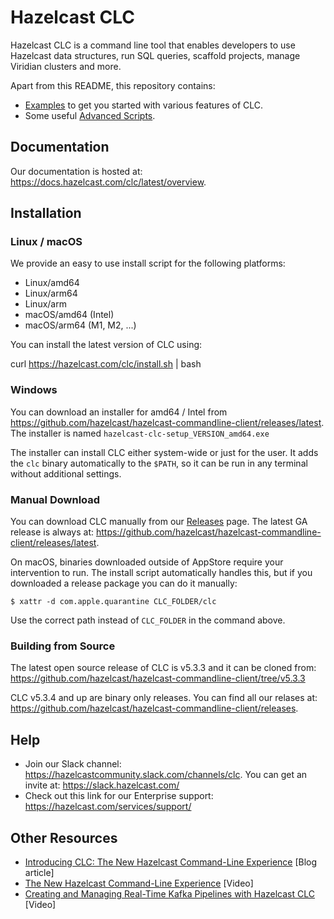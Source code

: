 # Hazelcast CLC

Hazelcast CLC is a command line tool that enables developers to use Hazelcast data structures, run SQL queries, scaffold projects, manage Viridian clusters and more.

Apart from this README, this repository contains:
* [Examples](https://github.com/hazelcast/hazelcast-commandline-client/blob/main/examples) to get you started with various features of CLC.
* Some useful [Advanced Scripts](https://github.com/hazelcast/hazelcast-commandline-client/blob/main/scripts).

## Documentation

Our documentation is hosted at: https://docs.hazelcast.com/clc/latest/overview.

## Installation

### Linux / macOS

We provide an easy to use install script for the following platforms:
* Linux/amd64
* Linux/arm64
* Linux/arm
* macOS/amd64 (Intel)
* macOS/arm64 (M1, M2, ...)

You can install the latest version of CLC using:

  curl https://hazelcast.com/clc/install.sh | bash

### Windows

You can download an installer for amd64 / Intel from https://github.com/hazelcast/hazelcast-commandline-client/releases/latest.
The installer is named `hazelcast-clc-setup_VERSION_amd64.exe`

The installer can install CLC either system-wide or just for the user.
It adds the `clc` binary automatically to the `$PATH`, so it can be run in any terminal without additional settings.

### Manual Download

You can download CLC manually from our [Releases](https://github.com/hazelcast/hazelcast-commandline-client/releases) page.
The latest GA release is always at: https://github.com/hazelcast/hazelcast-commandline-client/releases/latest.

On macOS, binaries downloaded outside of AppStore require your intervention to run.
The install script automatically handles this, but if you downloaded a release package you can do it manually:
```
$ xattr -d com.apple.quarantine CLC_FOLDER/clc
```
Use the correct path instead of `CLC_FOLDER` in the command above.

### Building from Source

The latest open source release of CLC is v5.3.3 and it can be cloned from:
https://github.com/hazelcast/hazelcast-commandline-client/tree/v5.3.3

CLC v5.3.4 and up are binary only releases.
You can find all our relases at:
https://github.com/hazelcast/hazelcast-commandline-client/releases.

## Help

* Join our Slack channel: https://hazelcastcommunity.slack.com/channels/clc. You can get an invite at: https://slack.hazelcast.com/
* Check out this link for our Enterprise support: https://hazelcast.com/services/support/

## Other Resources

* [Introducing CLC: The New Hazelcast Command-Line Experience](https://hazelcast.com/blog/introducing-clc-the-new-hazelcast-command-line-experience/) [Blog article]
* [The New Hazelcast Command-Line Experience](https://www.youtube.com/watch?v=lIj7jEV-jp4) [Video]
* [Creating and Managing Real-Time Kafka Pipelines with Hazelcast CLC](https://www.youtube.com/watch?v=Q_9Y9yQBzIY) [Video]
